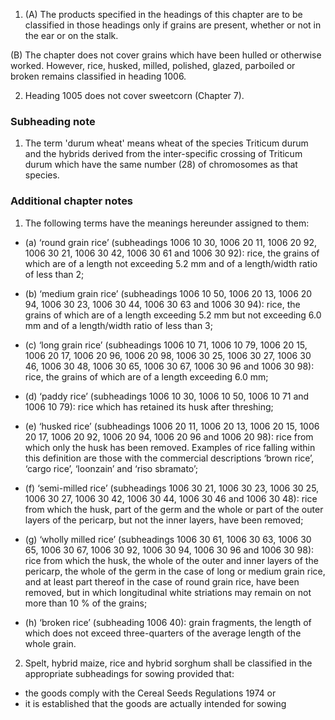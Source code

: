 1. (A) The products specified in the headings of this chapter are to be classified in those headings only if grains are present, whether or not in the ear or on the stalk.

 (B) The chapter does not cover grains which have been hulled or otherwise worked. However, rice, husked, milled, polished, glazed, parboiled or broken remains classified in heading 1006.

2. Heading 1005 does not cover sweetcorn (Chapter 7).

### Subheading note

1. The term 'durum wheat' means wheat of the species Triticum durum and the hybrids derived from the inter-specific crossing of Triticum durum which have the same number (28) of chromosomes as that species.

### Additional chapter notes

1. The following terms have the meanings hereunder assigned to them:

 - (a) ‘round grain rice’ (subheadings 1006 10 30, 1006 20 11, 1006 20 92, 1006 30 21, 1006 30 42, 1006 30 61 and 1006 30 92): rice, the grains of which are of a length not exceeding 5.2 mm and of a length/width ratio of less than 2;

 - (b) ‘medium grain rice’ (subheadings 1006 10 50, 1006 20 13, 1006 20 94, 1006 30 23, 1006 30 44, 1006 30 63 and 1006 30 94): rice, the grains of which are of a length exceeding 5.2 mm but not exceeding 6.0 mm and of a length/width ratio of less than 3;

 - (c) ‘long grain rice’ (subheadings 1006 10 71, 1006 10 79, 1006 20 15, 1006 20 17, 1006 20 96, 1006 20 98, 1006 30 25, 1006 30 27, 1006 30 46, 1006 30 48, 1006 30 65, 1006 30 67, 1006 30 96 and 1006 30 98): rice, the grains of which are of a length exceeding 6.0 mm;

 - (d) ‘paddy rice’ (subheadings 1006 10 30, 1006 10 50, 1006 10 71 and 1006 10 79): rice which has retained its husk after threshing;

 - (e) ‘husked rice’ (subheadings 1006 20 11, 1006 20 13, 1006 20 15, 1006 20 17, 1006 20 92, 1006 20 94, 1006 20 96 and 1006 20 98): rice from which only the husk has been removed. Examples of rice falling within this definition are those with the commercial descriptions ‘brown rice’, ‘cargo rice’, ‘loonzain’ and ‘riso sbramato’;

 - (f) ‘semi-milled rice’ (subheadings 1006 30 21, 1006 30 23, 1006 30 25, 1006 30 27, 1006 30 42, 1006 30 44, 1006 30 46 and 1006 30 48): rice from which the husk, part of the germ and the whole or part of the outer layers of the pericarp, but not the inner layers, have been removed;

 - (g) ‘wholly milled rice’ (subheadings 1006 30 61, 1006 30 63, 1006 30 65, 1006 30 67, 1006 30 92, 1006 30 94, 1006 30 96 and 1006 30 98): rice from which the husk, the whole of the outer and inner layers of the pericarp, the whole of the germ in the case of long or medium grain rice, and at least part thereof in the case of round grain rice, have been removed, but in which longitudinal white striations may remain on not more than 10 % of the grains;

 - (h) ‘broken rice’ (subheading 1006 40): grain fragments, the length of which does not exceed three-quarters of the average length of the whole grain.

2. Spelt, hybrid maize, rice and hybrid sorghum shall be classified in the appropriate subheadings for sowing
provided that:

 - the goods comply with the Cereal Seeds Regulations 1974 or
 - it is established that the goods are actually intended for sowing
